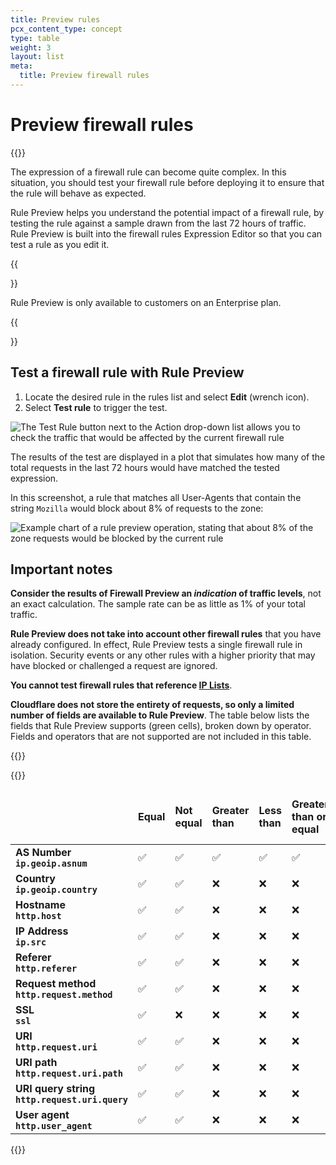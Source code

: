 ```yaml
---
title: Preview rules
pcx_content_type: concept
type: table
weight: 3
layout: list
meta:
  title: Preview firewall rules
---
```


# Preview firewall rules

{{<content-column>}}

The expression of a firewall rule can become quite complex. In this situation, you should test your firewall rule before deploying it to ensure that the rule will behave as expected.

Rule Preview helps you understand the potential impact of a firewall rule, by testing the rule against a sample drawn from the last 72 hours of traffic. Rule Preview is built into the firewall rules Expression Editor so that you can test a rule as you edit it.

{{<Aside type="warning">}}

Rule Preview is only available to customers on an Enterprise plan.

{{</Aside>}}

## Test a firewall rule with Rule Preview

1. Locate the desired rule in the rules list and select **Edit** (wrench icon).
2. Select **Test rule** to trigger the test.

![The Test Rule button next to the Action drop-down list allows you to check the traffic that would be affected by the current firewall rule](/images/firewall/firewall-rules-preview-1.png)

The results of the test are displayed in a plot that simulates how many of the total requests in the last 72 hours would have matched the tested expression.

In this screenshot, a rule that matches all User-Agents that contain the string `Mozilla` would block about 8% of requests to the zone:

![Example chart of a rule preview operation, stating that about 8% of the zone requests would be blocked by the current rule](/images/firewall/cf-firewall-rules-preview-rule-plot-chart.png)

## Important notes

**Consider the results of Firewall Preview an _indication_ of traffic levels**, not an exact calculation. The sample rate can be as little as 1% of your total traffic.

**Rule Preview does not take into account other firewall rules** that you have already configured. In effect, Rule Preview tests a single firewall rule in isolation. Security events or any other rules with a higher priority that may have blocked or challenged a request are ignored.

**You cannot test firewall rules that reference [IP Lists](/fundamentals/global-configurations/lists/ip-lists/)**.

**Cloudflare does not store the entirety of requests, so only a limited number of fields are available to Rule Preview**. The table below lists the fields that Rule Preview supports (green cells), broken down by operator. Fields and operators that are not supported are not included in this table.

{{</content-column>}}

{{<table-wrap style="width:100%">}}

<table style="width: 100%">
   <thead>
      <tr>
        <td></td>
        <td><strong>Equal</strong></td>
        <td><strong>Not equal</strong></td>
        <td><strong>Greater than</strong></td>
        <td><strong>Less than</strong></td>
        <td><strong>Greater than or equal</strong></td>
        <td><strong>Less than or equal</strong></td>
        <td><strong>In</strong></td>
        <td><strong>Contains</strong></td>
      </tr>
    </thead>
    <tbody>
      <tr>
        <td>
          <strong>AS Number</strong><br/>
          <strong><code class="InlineCode">ip.geoip.asnum</code></strong>
        </td>
        <td>&#x2705;</td>
        <td>&#x2705;</td>
        <td>&#x2705;</td>
        <td>&#x2705;</td>
        <td>&#x2705;</td>
        <td>&#x2705;</td>
        <td>&#x2705;</td>
        <td>❌</td>
      </tr>
      <tr>
        <td>
          <strong>Country</strong><br/>
          <strong><code class="InlineCode">ip.geoip.country</code></strong>
        </td>
        <td>&#x2705;</td>
        <td>&#x2705;</td>
        <td>❌</td>
        <td>❌</td>
        <td>❌</td>
        <td>❌</td>
        <td>&#x2705;</td>
        <td>❌</td>
      </tr>
      <tr>
        <td>
          <strong>Hostname</strong><br/>
          <strong><code class="InlineCode">http.host</code></strong>
        </td>
        <td>&#x2705;</td>
        <td>&#x2705;</td>
        <td>❌</td>
        <td>❌</td>
        <td>❌</td>
        <td>❌</td>
        <td>&#x2705;</td>
        <td>&#x2705;</td>
      </tr>
      <tr>
        <td>
          <strong>IP Address</strong><br/>
          <strong><code class="InlineCode">ip.src</code></strong>
        </td>
        <td>&#x2705;</td>
        <td>&#x2705;</td>
        <td>❌</td>
        <td>❌</td>
        <td>❌</td>
        <td>❌</td>
        <td>&#x2705;</td>
        <td>❌</td>
      </tr>
      <tr>
        <td>
          <strong>Referer</strong><br/>
          <strong><code class="InlineCode">http.referer</code></strong>
        </td>
        <td>&#x2705;</td>
        <td>&#x2705;</td>
        <td>❌</td>
        <td>❌</td>
        <td>❌</td>
        <td>❌</td>
        <td>❌</td>
        <td>&#x2705;</td>
      </tr>
      <tr>
        <td>
          <strong>Request method</strong><br/>
          <strong><code class="InlineCode">http.request.method</code></strong>
        </td>
        <td>&#x2705;</td>
        <td>&#x2705;</td>
        <td>❌</td>
        <td>❌</td>
        <td>❌</td>
        <td>❌</td>
        <td>&#x2705;</td>
        <td>❌</td>
      </tr>
      <tr>
        <td>
          <strong>SSL</strong><br/>
          <strong><code class="InlineCode">ssl</code></strong>
        </td>
        <td>&#x2705;</td>
        <td>❌</td>
        <td>❌</td>
        <td>❌</td>
        <td>❌</td>
        <td>❌</td>
        <td>❌</td>
        <td>❌</td>
      </tr>
      <tr>
        <td>
          <strong>URI</strong><br/>
          <strong><code class="InlineCode">http.request.uri</code></strong>
        </td>
        <td>&#x2705;</td>
        <td>&#x2705;</td>
        <td>❌</td>
        <td>❌</td>
        <td>❌</td>
        <td>❌</td>
        <td>❌</td>
        <td>❌</td>
      </tr>
      <tr>
        <td>
          <strong>URI path</strong><br/>
          <strong><code class="InlineCode">http.request.uri.path</code></strong>
        </td>
        <td>&#x2705;</td>
        <td>&#x2705;</td>
        <td>❌</td>
        <td>❌</td>
        <td>❌</td>
        <td>❌</td>
        <td>&#x2705;</td>
        <td>&#x2705;</td>
      </tr>
      <tr>
        <td>
          <strong>URI query string</strong><br/>
          <strong><code class="InlineCode">http.request.uri.query</code></strong>
        </td>
        <td>&#x2705;</td>
        <td>&#x2705;</td>
        <td>❌</td>
        <td>❌</td>
        <td>❌</td>
        <td>❌</td>
        <td>❌</td>
        <td>&#x2705;</td>
      </tr>
      <tr>
        <td>
          <strong>User agent</strong><br/>
          <strong><code class="InlineCode">http.user_agent</code></strong>
        </td>
        <td>&#x2705;</td>
        <td>&#x2705;</td>
        <td>❌</td>
        <td>❌</td>
        <td>❌</td>
        <td>❌</td>
        <td>❌</td>
        <td>&#x2705;</td>
      </tr>
    </tbody>
  </table>
{{</table-wrap>}}
